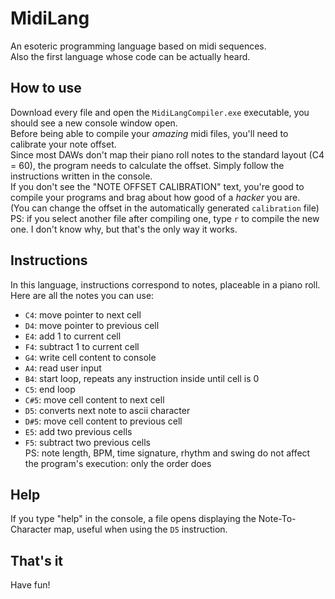 # MidiLang
An esoteric programming language based on midi sequences.
<br>Also the first language whose code can be actually heard.

## How to use
Download every file and open the `MidiLangCompiler.exe` executable, you should see a new console window open.
<br>Before being able to compile your *amazing* midi files, you'll need to calibrate your note offset.
<br>Since most DAWs don't map their piano roll notes to the standard layout (C4 = 60), the program needs to calculate the offset. Simply follow the instructions written in the console.
<br>If you don't see the "NOTE OFFSET CALIBRATION" text, you're good to compile your programs and brag about how good of a *hacker* you are.
<br>(You can change the offset in the automatically generated `calibration` file)
<br>PS: if you select another file after compiling one, type `r` to compile the new one. I don't know why, but that's the only way it works.

## Instructions
In this language, instructions correspond to notes, placeable in a piano roll.
<br>Here are all the notes you can use:
- `C4`: move pointer to next cell
- `D4`: move pointer to previous cell
- `E4`: add 1 to current cell
- `F4`: subtract 1 to current cell
- `G4`: write cell content to console
- `A4`: read user input
- `B4`: start loop, repeats any instruction inside until cell is 0
- `C5`: end loop
- `C#5`: move cell content to next cell
- `D5`: converts next note to ascii character
- `D#5`: move cell content to previous cell
- `E5`: add two previous cells
- `F5`: subtract two previous cells<br>
PS: note length, BPM, time signature, rhythm and swing do not affect the program's execution: only the order does

## Help
If you type "help" in the console, a file opens displaying the Note-To-Character map, useful when using the `D5` instruction.

## That's it
Have fun!
